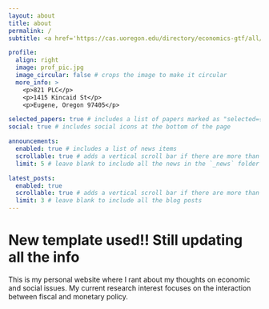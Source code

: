 ```yaml
---
layout: about
title: about
permalink: /
subtitle: <a href='https://cas.uoregon.edu/directory/economics-gtf/all/hxin'>University of Oregon</a>. Prince Lucien Campbell Hall (PLC) 821

profile:
  align: right
  image: prof_pic.jpg
  image_circular: false # crops the image to make it circular
  more_info: >
    <p>821 PLC</p>
    <p>1415 Kincaid St</p>
    <p>Eugene, Oregon 97405</p>

selected_papers: true # includes a list of papers marked as "selected={true}"
social: true # includes social icons at the bottom of the page

announcements:
  enabled: true # includes a list of news items
  scrollable: true # adds a vertical scroll bar if there are more than 3 news items
  limit: 5 # leave blank to include all the news in the `_news` folder

latest_posts:
  enabled: true
  scrollable: true # adds a vertical scroll bar if there are more than 3 new posts items
  limit: 3 # leave blank to include all the blog posts
---
```


# New template used!! Still updating all the info

This is my personal website where I rant about my thoughts on economic and social issues.
My current research interest focuses on the interaction between fiscal and monetary policy.
